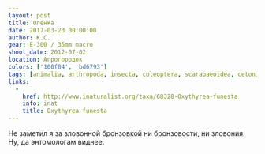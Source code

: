 ```yaml
---
layout: post
title: Олёнка
date: 2017-03-23 00:00:00
author: К.С.
gear: E-300 / 35mm macro
shoot_date: 2012-07-02
location: Агрогородок
colors: ['100f04', 'bd6793']
tags: [animalia, arthropoda, insecta, coleoptera, scarabaeoidea, cetoniidae, oxythyrea, oxythyrea funesta]
links:
  -
    href: http://www.inaturalist.org/taxa/68328-Oxythyrea-funesta
    info: inat
    title: Oxythyrea funesta
---
```


Не заметил я за зловонной бронзовкой ни бронзовости, ни зловония. Ну, да энтомологам виднее.
